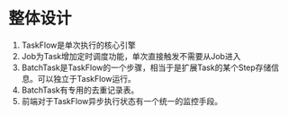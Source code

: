 # 整体设计

1. TaskFlow是单次执行的核心引擎
2. Job为Task增加定时调度功能，单次直接触发不需要从Job进入
3. BatchTask是TaskFlow的一个步骤，相当于是扩展Task的某个Step存储信息。可以独立于TaskFlow运行。
4. BatchTask有专用的去重记录表。
5. 前端对于TaskFlow异步执行状态有一个统一的监控手段。
